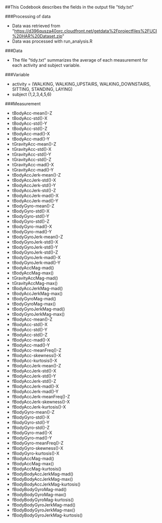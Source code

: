 ##This Codebook describes the fields in the output file "tidy.txt"

###Processing of data
* Data was retrieved from "https://d396qusza40orc.cloudfront.net/getdata%2Fprojectfiles%2FUCI%20HAR%20Dataset.zip"
* Data was processed with run_analysis.R

###Data
* The file "tidy.txt" summarizes the average of each measurement for each activity and subject variable.

###Variable
* activity = (WALKING, 
WALKING_UPSTAIRS, 
WALKING_DOWNSTAIRS, 
SITTING, 
STANDING, 
LAYING)
* subject (1,2,3,4,5,6)

###Measurement
* tBodyAcc-mean()-Z
* tBodyAcc-std()-X
* tBodyAcc-std()-Y
* tBodyAcc-std()-Z
* tBodyAcc-mad()-X
* tBodyAcc-mad()-Y
* tGravityAcc-mean()-Z
* tGravityAcc-std()-X
* tGravityAcc-std()-Y
* tGravityAcc-std()-Z
* tGravityAcc-mad()-X
* tGravityAcc-mad()-Y
* tBodyAccJerk-mean()-Z
* tBodyAccJerk-std()-X
* tBodyAccJerk-std()-Y
* tBodyAccJerk-std()-Z
* tBodyAccJerk-mad()-X
* tBodyAccJerk-mad()-Y
* tBodyGyro-mean()-Z
* tBodyGyro-std()-X
* tBodyGyro-std()-Y
* tBodyGyro-std()-Z
* tBodyGyro-mad()-X
* tBodyGyro-mad()-Y
* tBodyGyroJerk-mean()-Z
* tBodyGyroJerk-std()-X
* tBodyGyroJerk-std()-Y
* tBodyGyroJerk-std()-Z
* tBodyGyroJerk-mad()-X
* tBodyGyroJerk-mad()-Y
* tBodyAccMag-mad()
* tBodyAccMag-max()
* tGravityAccMag-mad()
* tGravityAccMag-max()
* tBodyAccJerkMag-mad()
* tBodyAccJerkMag-max()
* tBodyGyroMag-mad()
* tBodyGyroMag-max()
* tBodyGyroJerkMag-mad()
* tBodyGyroJerkMag-max()
* fBodyAcc-mean()-Z
* fBodyAcc-std()-X
* fBodyAcc-std()-Y
* fBodyAcc-std()-Z
* fBodyAcc-mad()-X
* fBodyAcc-mad()-Y
* fBodyAcc-meanFreq()-Z
* fBodyAcc-skewness()-X
* fBodyAcc-kurtosis()-X
* fBodyAccJerk-mean()-Z
* fBodyAccJerk-std()-X
* fBodyAccJerk-std()-Y
* fBodyAccJerk-std()-Z
* fBodyAccJerk-mad()-X
* fBodyAccJerk-mad()-Y
* fBodyAccJerk-meanFreq()-Z
* fBodyAccJerk-skewness()-X
* fBodyAccJerk-kurtosis()-X
* fBodyGyro-mean()-Z
* fBodyGyro-std()-X
* fBodyGyro-std()-Y
* fBodyGyro-std()-Z
* fBodyGyro-mad()-X
* fBodyGyro-mad()-Y
* fBodyGyro-meanFreq()-Z
* fBodyGyro-skewness()-X
* fBodyGyro-kurtosis()-X
* fBodyAccMag-mad()
* fBodyAccMag-max()
* fBodyAccMag-kurtosis()
* fBodyBodyAccJerkMag-mad()
* fBodyBodyAccJerkMag-max()
* fBodyBodyAccJerkMag-kurtosis()
* fBodyBodyGyroMag-mad()
* fBodyBodyGyroMag-max()
* fBodyBodyGyroMag-kurtosis()
* fBodyBodyGyroJerkMag-mad()
* fBodyBodyGyroJerkMag-max()
* fBodyBodyGyroJerkMag-kurtosis()